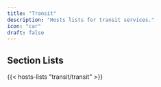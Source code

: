 ```yaml
---
title: "Transit"
description: "Hosts lists for transit services."
icon: "car"
draft: false
---
```


## Section Lists

{{< hosts-lists "transit/transit" >}}
